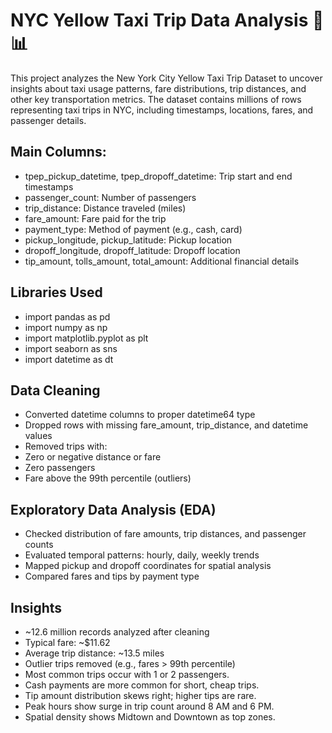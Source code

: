 # NYC Yellow Taxi Trip Data Analysis 🚖📊

This project analyzes the New York City Yellow Taxi Trip Dataset to uncover insights about taxi usage patterns, fare distributions, trip distances, and other key transportation metrics. The dataset contains millions of rows representing taxi trips in NYC, including timestamps, locations, fares, and passenger details.

## Main Columns:

- tpep_pickup_datetime, tpep_dropoff_datetime: Trip start and end timestamps
- passenger_count: Number of passengers
- trip_distance: Distance traveled (miles)
- fare_amount: Fare paid for the trip
- payment_type: Method of payment (e.g., cash, card)
- pickup_longitude, pickup_latitude: Pickup location
- dropoff_longitude, dropoff_latitude: Dropoff location
- tip_amount, tolls_amount, total_amount: Additional financial details

## Libraries Used

- import pandas as pd  
- import numpy as np  
- import matplotlib.pyplot as plt  
- import seaborn as sns  
- import datetime as dt

## Data Cleaning

- Converted datetime columns to proper datetime64 type
- Dropped rows with missing fare_amount, trip_distance, and datetime values
- Removed trips with:
- Zero or negative distance or fare
- Zero passengers
- Fare above the 99th percentile (outliers)

## Exploratory Data Analysis (EDA)
- Checked distribution of fare amounts, trip distances, and passenger counts
- Evaluated temporal patterns: hourly, daily, weekly trends
- Mapped pickup and dropoff coordinates for spatial analysis
- Compared fares and tips by payment type

## Insights 
- ~12.6 million records analyzed after cleaning
- Typical fare: ~$11.62
- Average trip distance: ~13.5 miles
- Outlier trips removed (e.g., fares > 99th percentile)
- Most common trips occur with 1 or 2 passengers.
- Cash payments are more common for short, cheap trips.
- Tip amount distribution skews right; higher tips are rare.
- Peak hours show surge in trip count around 8 AM and 6 PM.
- Spatial density shows Midtown and Downtown as top zones.
